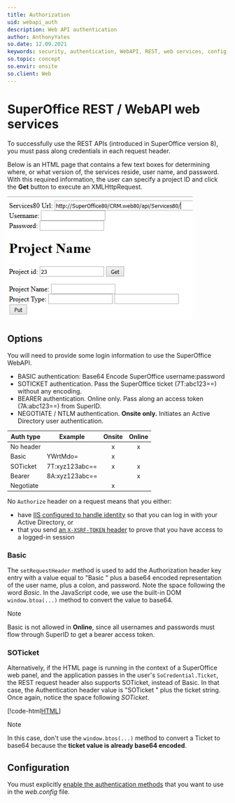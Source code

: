 ```yaml
---
title: Authorization
uid: webapi_auth
description: Web API authentication
author: AnthonyYates
so.date: 12.09.2021
keywords: security, authentication, WebAPI, REST, web services, config, BASIC, SOTICKET, BEARER, X-XSRF-TOKEN
so.topic: concept
so.envir: onsite
so.client: Web
---
```


# SuperOffice REST / WebAPI web services

To successfully use the REST APIs (introduced in SuperOffice version 8), you must pass along credentials in each request header.

Below is an HTML page that contains a few text boxes for determining where, or what version of, the services reside, user name, and password. With this required information, the user can specify a project ID and click the **Get** button to execute an XMLHttpRequest.

![request-page -screenshot][img1]

## Options

You will need to provide some login information to use the SuperOffice WebAPI.

* BASIC authentication: Base64 Encode SuperOffice username:password
* SOTICKET authentication. Pass the SuperOffice ticket (7T:abc123==) without any encoding.
* BEARER authentication. Online only. Pass along an access token (7A:abc123==) from SuperID.
* NEGOTIATE / NTLM authentication. **Onsite only.** Initiates an Active Directory user authentication.

| Auth type | Example | Onsite | Online |
|---|---|:-:|:-:|
| No header | | x | x |
| Basic | YWrtMdo= | x | |
| SOTicket | 7T:xyz123abc== | x | x |
| Bearer | 8A:xyz123abc== | | x |
| Negotiate | | x | |

No `Authorize` header on a request means that you either:

* have [IIS configured to handle identity][1] so that you can log in with your Active Directory, or
* that you send [an `X-XSRF-TOKEN` header][2] to prove that you have access to a logged-in session

### Basic

The `setRequestHeader` method is used to add the Authorization header key entry with a value equal to "Basic " plus a base64 encoded representation of the user name, plus a colon, and password. Note the space following the word *Basic*. In the JavaScript code, we use the built-in DOM `window.btoa(...)` method to convert the value to base64.

> [!NOTE]
> Basic is not allowed in **Online**, since all usernames and passwords must flow through SuperID to get a bearer access token.

### SOTicket

Alternatively, if the HTML page is running in the context of a SuperOffice web panel, and the application passes in the user's `SoCredential.Ticket`, the REST request header also supports SOTicket, instead of Basic. In that case, the Authentication header value is "SOTicket " plus the ticket string. Once again, notice the space following *SOTicket*.

[!code-html[HTML](includes/rest-auth.html)]

> [!NOTE]
> In this case, don't use the `window.btos(...)` method to convert a Ticket to base64 because the **ticket value is already base64 encoded**.

## Configuration

You must explicitly [enable the authentication methods][4] that you want to use in the *web.config* file.

<!-- Referenced links -->
[1]: enable-iis-identity.md
[2]: reuse-session.md
[4]: ../../netserver/config/webapi.md

<!-- Referenced images -->
[img1]: media/simple-rest-page.png
